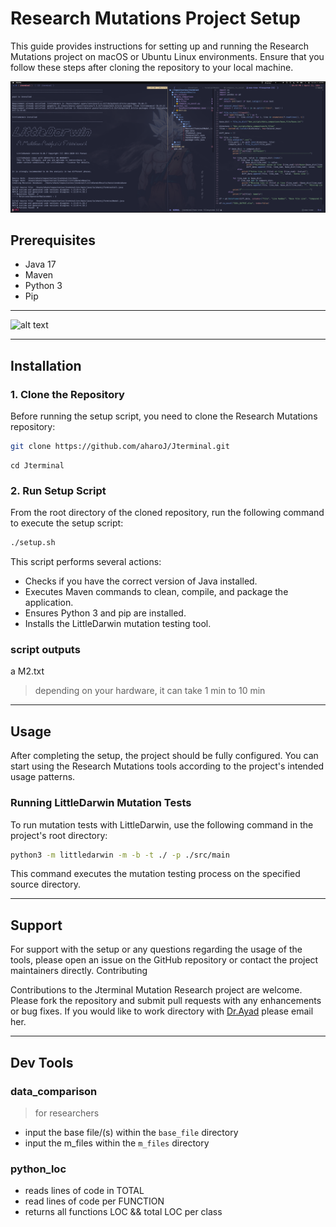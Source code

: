 # Research Mutations Project Setup

This guide provides instructions for setting up and running the Research Mutations project on macOS or Ubuntu Linux environments. Ensure that you follow these steps after cloning the repository to your local machine.

![alt text](public/research.png)

## Prerequisites

- Java 17
- Maven
- Python 3
- Pip

---

![alt text](public/mutation.png)

---

## Installation

### 1. Clone the Repository

Before running the setup script, you need to clone the Research Mutations repository:

```bash
git clone https://github.com/aharoJ/Jterminal.git
```

```
cd Jterminal
```

### 2. Run Setup Script

From the root directory of the cloned repository, run the following command to execute the setup script:

```bash
./setup.sh
```

This script performs several actions:

- Checks if you have the correct version of Java installed.
- Executes Maven commands to clean, compile, and package the application.
- Ensures Python 3 and pip are installed.
- Installs the LittleDarwin mutation testing tool.

### script outputs

a M2.txt

> depending on your hardware, it can take 1 min to 10 min

---

## Usage

After completing the setup, the project should be fully configured. You can start using the Research Mutations tools according to the project's intended usage patterns.

### Running LittleDarwin Mutation Tests

To run mutation tests with LittleDarwin, use the following command in the project's root directory:

```bash
python3 -m littledarwin -m -b -t ./ -p ./src/main
```

This command executes the mutation testing process on the specified source directory.

---

## Support

For support with the setup or any questions regarding the usage of the tools, please open an issue on the GitHub repository or contact the project maintainers directly.
Contributing

Contributions to the Jterminal Mutation Research project are welcome. Please fork the repository and submit pull requests with any enhancements or bug fixes. If you would like to work directory with
[Dr.Ayad](https://www.kean.edu/academics/college-science-mathematics-and-technology/department-computer-science-and-technology-1) please email her.

---

## Dev Tools

### data_comparison

> for researchers

- input the base file/(s) within the `base_file` directory
- input the m_files within the `m_files` directory

### python_loc

- reads lines of code in TOTAL
- read lines of code per FUNCTION
- returns all functions LOC && total LOC per class

